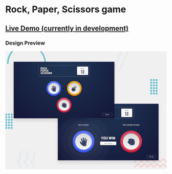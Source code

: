 # Rock, Paper, Scissors game

## [Live Demo (currently in development)]('https://isomukhammad.github.io/rock-paper-scissors-game/')

### Design Preview

![Design Preview](./design/desktop-preview.jpg)
